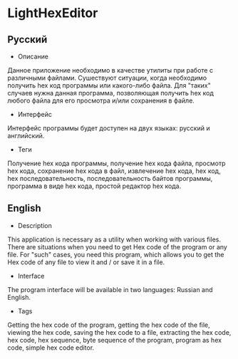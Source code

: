 # LightHexEditor

## Русский 

* Описание  

Данное приложение необходимо в качестве утилиты при работе с различными файлами.
Сушествуют ситуации, когда необходимо получить hex код программы или какого-либо файла. Для "таких" случаев нужна данная программа, позволяющая получить hex код любого файла для его просмотра и/или сохранения в файле.

* Интерфейс  

Интерфейс программы будет доступен на двух языках: русский и английский.

* Теги  

Получение hex кода программы, получение hex кода файла, просмотр hex кода, сохранение hex кода в файл, извлечение hex кода, hex код, hex последовательность, последовательность байтов программы, программа в виде hex кода, простой редактор hex кода.

## English  

* Description  

This application is necessary as a utility when working with various files.
There are situations when you need to get Hex code of the program or any file. For "such" cases, you need this program, which allows you to get the Hex code of any file to view it and / or save it in a file.

* Interface  

The program interface will be available in two languages: Russian and English.

* Tags  

Getting the hex code of the program, getting the hex code of the file, viewing the hex code, saving the hex code to a file, extracting the hex code, hex code, hex sequence, byte sequence of the program, program as hex code, simple hex code editor.
